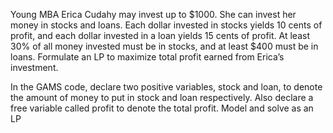 Young MBA Erica Cudahy may invest up to $1000. She can invest her money in stocks and loans. Each dollar invested in stocks 
yields 10 cents of profit, and each dollar invested in a loan yields 15 cents of profit. At least 30% of all money invested 
must be in stocks, and at least $400 must be in loans. Formulate an LP to maximize total profit earned from Erica’s investment.

In the GAMS code, declare two positive variables, stock and loan, to denote the amount of money to put in stock and loan 
respectively. Also declare a free variable called profit to denote the total profit. Model and solve as an LP
